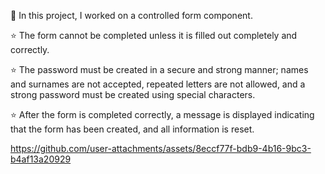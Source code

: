 🐣 In this project, I worked on a controlled form component.

⭐️ The form cannot be completed unless it is filled out completely and correctly.

⭐️ The password must be created in a secure and strong manner; names and surnames are not accepted, repeated letters are not allowed, and a strong password must be created using special characters.

⭐️ After the form is completed correctly, a message is displayed indicating that the form has been created, and all information is reset.



https://github.com/user-attachments/assets/8eccf77f-bdb9-4b16-9bc3-b4af13a20929

